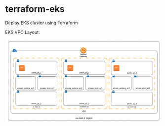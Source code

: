 # terraform-eks
Deploy EKS cluster using Terraform

EKS VPC Layout:

![Example VPC: 3AZ](picture/vpc_layout.png)
